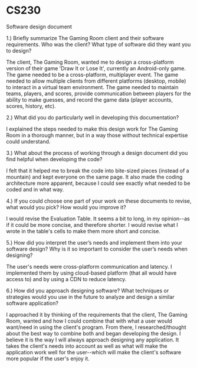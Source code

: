 # CS230
Software design document

1.) Briefly summarize The Gaming Room client and their software requirements. Who was the client? What type of software did they want you to design?

The client, The Gaming Room, wanted me to design a cross-platform version of their game 'Draw It or Lose It', currently an Android-only game. The game needed to be a cross-platform, multiplayer event. The game needed to allow multiple clients from different platforms (desktop, mobile) to interact in a virtual team environment. The game needed to maintain teams, players, and scores, provide communication between players for the ability to make guesses, and record the game data (player accounts, scores, history, etc).



2.) What did you do particularly well in developing this documentation?

I explained the steps needed to make this design work for The Gaming Room in a thorough manner, but in a way those without technical expertise could understand.



3.) What about the process of working through a design document did you find helpful when developing the code?

I felt that it helped me to break the code into bite-sized pieces (instead of a mountain) and kept everyone on the same page. It also made the coding architecture more apparent, because I could see exactly what needed to be coded and in what way.



4.) If you could choose one part of your work on these documents to revise, what would you pick? How would you improve it?

I would revise the Evaluation Table. It seems a bit to long, in my opinion--as if it could be more concise, and therefore shorter. I would revise what I wrote in the table's cells to make them more short and concise.



5.) How did you interpret the user’s needs and implement them into your software design? Why is it so important to consider the user’s needs when designing?

The user's needs were cross-platform communication and latency. I implemented them by using cloud-based platform (that all would have access to) and by using a CDN to reduce latency.



6.) How did you approach designing software? What techniques or strategies would you use in the future to analyze and design a similar software application?

I approached it by thinking of the requirements that the client, The Gaming Room, wanted and how I could combine that with what a user would want/need in using the client's program. From there, I researched/thought about the best way to combine both and began developing the design. I believe it is the way I will always approach designing any application. It takes the client's needs into account as well as what will make the application work well for the user--which will make the client's software more popular if the user's enjoy it.
